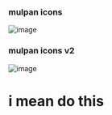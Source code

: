 ### mulpan icons
![image](https://i.pinimg.com/736x/11/ed/3d/11ed3d9046afb32845fa9434a08bc919.jpg)
### mulpan icons v2
![image]([https://i.pinimg.com/736x/11/ed/3d/11ed3d9046afb32845fa9434a08bc919.jpg](https://i.pinimg.com/736x/d0/10/51/d01051b4b39b832a516758203eef5a98.jpg))
# i mean do this

